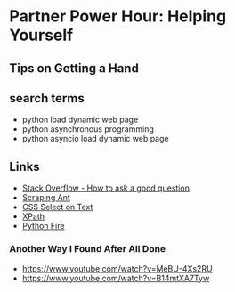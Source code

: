 # Partner Power Hour: Helping Yourself

## Tips on Getting a Hand

## search terms

- python load dynamic web page
- python asynchronous programming
- python asyncio load dynamic web page

## Links

- [Stack Overflow - How to ask a good question](https://stackoverflow.com/help/how-to-ask)
- [Scraping Ant](https://scrapingant.com/blog/scrape-dynamic-website-with-python)
- [CSS Select on Text](https://stackoverflow.com/questions/1520429/is-there-a-css-selector-for-elements-containing-certain-text)
- [XPath](https://devhints.io/xpath)
- [Python Fire](https://github.com/google/python-fire)

### Another Way I Found After All Done

- https://www.youtube.com/watch?v=MeBU-4Xs2RU
- https://www.youtube.com/watch?v=B14mtXA7Tyw
